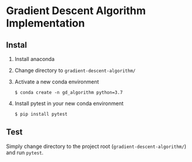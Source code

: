 # Gradient Descent Algorithm Implementation

## Instal
1) Install anaconda

2) Change directory to `gradient-descent-algorithm/`

3) Activate a new conda environment
    ```
    $ conda create -n gd_algorithm python=3.7
    ```

4) Install pytest in your new conda environment
    ```
    $ pip install pytest
    ```

## Test
Simply change directory to the project root (`gradient-descent-algorithm/`) and run `pytest`. 